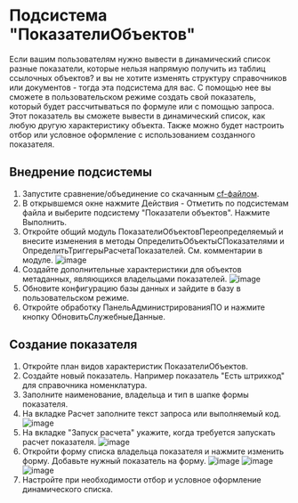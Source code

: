 # Подсистема "ПоказателиОбъектов"
Если вашим пользователям нужно вывести в динамический список разные показатели, которые нельзя напрямую получить из таблиц ссылочных объектов? и вы не хотите изменять структуру справочников или документов - тогда эта подсистема для вас. С помощью нее вы сможете в пользовательском режиме создать свой показатель, который будет рассчитываться по формуле или с помощью запроса. Этот показатель вы сможете вывести в динамический список, как любую другую характеристику объекта. Также можно будет настроить отбор или условное оформление с использованием созданного показателя.
## Внедрение подсистемы
1. Запустите сравнение/объединение со скачанным [cf-файлом](https://github.com/pila86/object-indicators/releases/latest).
2. В открывшемся окне нажмите Действия - Отметить по подсистемам файла и выберите подсистему "Показатели объектов". Нажмите Выполнить.
3. Откройте общий модуль ПоказателиОбъектовПереопределяемый и внесите изменения в методы ОпределитьОбъектыСПоказателями и ОпределитьТриггерыРасчетаПоказателей. См. комментарии в модуле.
![image](https://user-images.githubusercontent.com/20997791/110167050-3e983c80-7e06-11eb-8c25-27db7844885e.png)
4. Создайте дополнительные характеристики для объектов метаданных, являющихся владельцами показателей.
![image](https://user-images.githubusercontent.com/20997791/110166534-92eeec80-7e05-11eb-9b84-f0507b83dc1e.png)
5. Обновите конфигурацию базы данных и зайдите в базу в пользовательском режиме.
6. Откройте обработку ПанельАдминистрированияПО и нажмите кнопку ОбновитьСлужебныеДанные.
## Создание показателя
1. Откройте план видов характеристик ПоказателиОбъектов.
2. Создайте новый показатель. Например показатель "Есть штрихкод" для справочника номенклатура.
3. Заполните наименование, владельца и тип в шапке формы показателя.
4. На вкладке Расчет заполните текст запроса или выполняемый код.
![image](https://user-images.githubusercontent.com/20997791/110167794-4c9a8d00-7e07-11eb-8ecf-86578942f7d7.png)
5. На вкладке "Запуск расчета" укажите, когда требуется запускать расчет показателя.
![image](https://user-images.githubusercontent.com/20997791/110167920-84093980-7e07-11eb-9a1c-108080d53375.png)
6. Откройти форму списка владельца показателя и нажмите изменить форму. Добавьте нужный показатель на форму.
![image](https://user-images.githubusercontent.com/20997791/110168178-dba7a500-7e07-11eb-94ee-964df0adee29.png)
![image](https://user-images.githubusercontent.com/20997791/110168203-e3ffe000-7e07-11eb-9a4e-a83c3f427646.png)
![image](https://user-images.githubusercontent.com/20997791/110168246-f37f2900-7e07-11eb-9739-94b79a372b25.png)
7. Настройте при необходимости отбор и условное оформление динамического списка.
